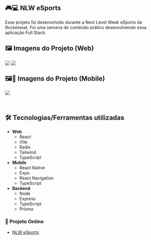 ## 🎮💻 NLW eSports

Esse projeto foi desenvolvido durante a Next Level Week eSports da Rocketseat. Foi uma semana de conteúdo prático desenvolvendo essa aplicação Full Stack.

## 🖼 Imagens do Projeto (Web)
<img src="https://user-images.githubusercontent.com/71772559/190813600-d22c07b2-1eee-48bb-92bb-f8b46e7dcaf4.png" align="center" />
<img src="https://user-images.githubusercontent.com/71772559/190813638-bc41450e-7f90-4df1-98fa-bfb2f5450b72.png" align="center" />

## 🖼📱 Imagens do Projeto (Mobile)

<img src="https://user-images.githubusercontent.com/71772559/190815895-e609f512-0aa4-4bae-8624-cd2a25bde286.png" align="center" />

&nbsp;

## 🛠️ Tecnologias/Ferramentas utilizadas

* **Web**
  * React
  * Vite
  * Radix
  * Tailwind
  * TypeScript
* **Mobile**
  * React Native
  * Expo
  * React Navigation
  * TypeScript
* **Backend**
  * Node
  * Express
  * TypeScript
  * Prisma

### 🔗 Projeto Online
* [NLW eSports]()

&nbsp;
